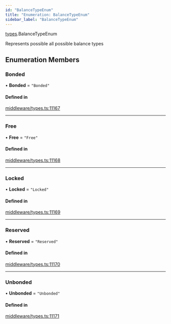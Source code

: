 ```yaml
---
id: "BalanceTypeEnum"
title: "Enumeration: BalanceTypeEnum"
sidebar_label: "BalanceTypeEnum"
---
```


[types](../../../modules/Types/Types.md).BalanceTypeEnum

Represents possible all possible balance types

## Enumeration Members

### Bonded

• **Bonded** = ``"Bonded"``

#### Defined in

[middleware/types.ts:11167](https://github.com/PolymeshAssociation/polymesh-sdk/blob/2c78f6c34/src/middleware/types.ts#L11167)

___

### Free

• **Free** = ``"Free"``

#### Defined in

[middleware/types.ts:11168](https://github.com/PolymeshAssociation/polymesh-sdk/blob/2c78f6c34/src/middleware/types.ts#L11168)

___

### Locked

• **Locked** = ``"Locked"``

#### Defined in

[middleware/types.ts:11169](https://github.com/PolymeshAssociation/polymesh-sdk/blob/2c78f6c34/src/middleware/types.ts#L11169)

___

### Reserved

• **Reserved** = ``"Reserved"``

#### Defined in

[middleware/types.ts:11170](https://github.com/PolymeshAssociation/polymesh-sdk/blob/2c78f6c34/src/middleware/types.ts#L11170)

___

### Unbonded

• **Unbonded** = ``"Unbonded"``

#### Defined in

[middleware/types.ts:11171](https://github.com/PolymeshAssociation/polymesh-sdk/blob/2c78f6c34/src/middleware/types.ts#L11171)
